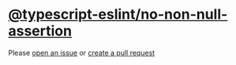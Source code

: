 [@typescript-eslint/no-non-null-assertion](https://typescript-eslint.io/rules/no-non-null-assertion)
====================================================================================================
Please [open an issue](https://github.com/professional-js/eslint-config/issues/new)
or [create a pull request](https://github.com/professional-js/eslint-config/edit/main/src/rules-configurations/@typescript-eslint/no-non-null-assertion.md)
